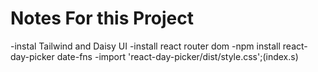 # Notes For this Project

-instal Tailwind and Daisy UI
-install react router dom
-npm install react-day-picker date-fns
-import 'react-day-picker/dist/style.css';(index.s)

